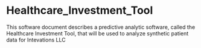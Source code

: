 # Healthcare_Investment_Tool
This software document describes a predictive analytic software, called the Healthcare Investment Tool, that will be used to analyze synthetic patient data for Intevations LLC
